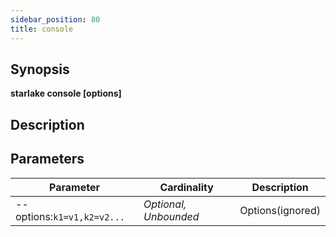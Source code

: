 ```yaml
---
sidebar_position: 80
title: console
---
```



## Synopsis

**starlake console [options]**

## Description


## Parameters

Parameter|Cardinality|Description
---|---|---
--options:`k1=v1,k2=v2...`|*Optional, Unbounded*|Options(ignored)

